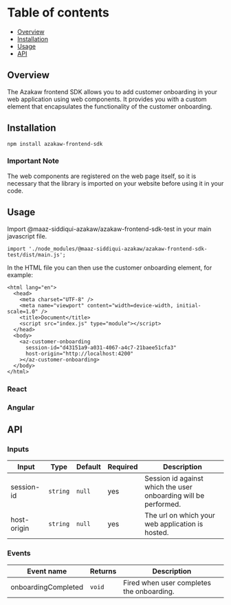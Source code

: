 # Table of contents

- [Overview](#overview)
- [Installation](#installation)
- [Usage](#usage)
- [API](#api)

## Overview

The Azakaw frontend SDK allows you to add customer onboarding in your web application using web components. It provides you with a custom element that encapsulates the functionality of the customer onboarding.

## Installation

`npm install azakaw-frontend-sdk`

### Important Note

The web components are registered on the web page itself, so it is necessary that the library is imported on your website before using it in your code.

## Usage

Import @maaz-siddiqui-azakaw/azakaw-frontend-sdk-test in your main javascript file.

`import './node_modules/@maaz-siddiqui-azakaw/azakaw-frontend-sdk-test/dist/main.js';`

In the HTML file you can then use the customer onboarding element, for example:

```
<html lang="en">
  <head>
    <meta charset="UTF-8" />
    <meta name="viewport" content="width=device-width, initial-scale=1.0" />
    <title>Document</title>
    <script src="index.js" type="module"></script>
  </head>
  <body>
    <az-customer-onboarding
      session-id="d43151a9-a031-4067-a4c7-21baee51cfa3"
      host-origin="http://localhost:4200"
    ></az-customer-onboarding>
  </body>
</html>

```

### React

### Angular

## API

### Inputs

| Input       | Type     | Default | Required | Description                                                     |
| ----------- | -------- | ------- | -------- | --------------------------------------------------------------- |
| session-id  | `string` | `null`  | yes      | Session id against which the user onboarding will be performed. |
| host-origin | `string` | `null`  | yes      | The url on which your web application is hosted.                |

### Events

| Event name          | Returns | Description                               |
| ------------------- | ------- | ----------------------------------------- |
| onboardingCompleted | `void`  | Fired when user completes the onboarding. |
